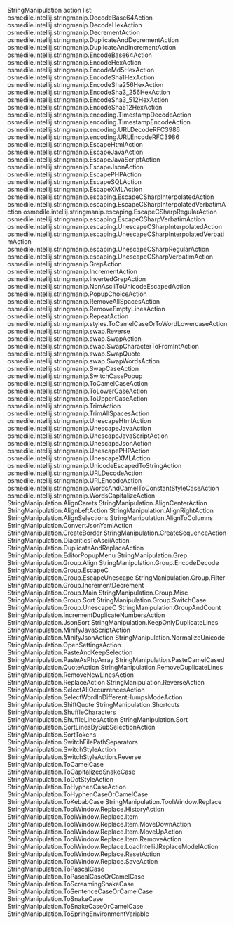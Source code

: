 StringManipulation action list:
osmedile.intellij.stringmanip.DecodeBase64Action
osmedile.intellij.stringmanip.DecodeHexAction
osmedile.intellij.stringmanip.DecrementAction
osmedile.intellij.stringmanip.DuplicateAndDecrementAction
osmedile.intellij.stringmanip.DuplicateAndIncrementAction
osmedile.intellij.stringmanip.EncodeBase64Action
osmedile.intellij.stringmanip.EncodeHexAction
osmedile.intellij.stringmanip.EncodeMd5HexAction
osmedile.intellij.stringmanip.EncodeSha1HexAction
osmedile.intellij.stringmanip.EncodeSha256HexAction
osmedile.intellij.stringmanip.EncodeSha3_256HexAction
osmedile.intellij.stringmanip.EncodeSha3_512HexAction
osmedile.intellij.stringmanip.EncodeSha512HexAction
osmedile.intellij.stringmanip.encoding.TimestampDecodeAction
osmedile.intellij.stringmanip.encoding.TimestampEncodeAction
osmedile.intellij.stringmanip.encoding.URLDecodeRFC3986
osmedile.intellij.stringmanip.encoding.URLEncodeRFC3986
osmedile.intellij.stringmanip.EscapeHtmlAction
osmedile.intellij.stringmanip.EscapeJavaAction
osmedile.intellij.stringmanip.EscapeJavaScriptAction
osmedile.intellij.stringmanip.EscapeJsonAction
osmedile.intellij.stringmanip.EscapePHPAction
osmedile.intellij.stringmanip.EscapeSQLAction
osmedile.intellij.stringmanip.EscapeXMLAction
osmedile.intellij.stringmanip.escaping.EscapeCSharpInterpolatedAction
osmedile.intellij.stringmanip.escaping.EscapeCSharpInterpolatedVerbatimAction
osmedile.intellij.stringmanip.escaping.EscapeCSharpRegularAction
osmedile.intellij.stringmanip.escaping.EscapeCSharpVerbatimAction
osmedile.intellij.stringmanip.escaping.UnescapeCSharpInterpolatedAction
osmedile.intellij.stringmanip.escaping.UnescapeCSharpInterpolatedVerbatimAction
osmedile.intellij.stringmanip.escaping.UnescapeCSharpRegularAction
osmedile.intellij.stringmanip.escaping.UnescapeCSharpVerbatimAction
osmedile.intellij.stringmanip.GrepAction
osmedile.intellij.stringmanip.IncrementAction
osmedile.intellij.stringmanip.InvertedGrepAction
osmedile.intellij.stringmanip.NonAsciiToUnicodeEscapedAction
osmedile.intellij.stringmanip.PopupChoiceAction    <A-S-M> <A-M>
osmedile.intellij.stringmanip.RemoveAllSpacesAction
osmedile.intellij.stringmanip.RemoveEmptyLinesAction
osmedile.intellij.stringmanip.RepeatAction
osmedile.intellij.stringmanip.styles.ToCamelCaseOrToWordLowercaseAction
osmedile.intellij.stringmanip.swap.Reverse
osmedile.intellij.stringmanip.swap.SwapAction
osmedile.intellij.stringmanip.swap.SwapCharacterToFromIntAction
osmedile.intellij.stringmanip.swap.SwapQuote
osmedile.intellij.stringmanip.swap.SwapWordsAction
osmedile.intellij.stringmanip.SwapCaseAction
osmedile.intellij.stringmanip.SwitchCasePopup
osmedile.intellij.stringmanip.ToCamelCaseAction
osmedile.intellij.stringmanip.ToLowerCaseAction
osmedile.intellij.stringmanip.ToUpperCaseAction
osmedile.intellij.stringmanip.TrimAction
osmedile.intellij.stringmanip.TrimAllSpacesAction
osmedile.intellij.stringmanip.UnescapeHtmlAction
osmedile.intellij.stringmanip.UnescapeJavaAction
osmedile.intellij.stringmanip.UnescapeJavaScriptAction
osmedile.intellij.stringmanip.UnescapeJsonAction
osmedile.intellij.stringmanip.UnescapePHPAction
osmedile.intellij.stringmanip.UnescapeXMLAction
osmedile.intellij.stringmanip.UnicodeEscapedToStringAction
osmedile.intellij.stringmanip.URLDecodeAction
osmedile.intellij.stringmanip.URLEncodeAction
osmedile.intellij.stringmanip.WordsAndCamelToConstantStyleCaseAction
osmedile.intellij.stringmanip.WordsCapitalizeAction
StringManipulation.AlignCarets
StringManipulation.AlignCenterAction
StringManipulation.AlignLeftAction
StringManipulation.AlignRightAction
StringManipulation.AlignSelections
StringManipulation.AlignToColumns
StringManipulation.ConvertJsonYamlAction
StringManipulation.CreateBorder
StringManipulation.CreateSequenceAction
StringManipulation.DiacriticsToAsciiAction
StringManipulation.DuplicateAndReplaceAction
StringManipulation.EditorPopupMenu
StringManipulation.Grep
StringManipulation.Group.Align
StringManipulation.Group.EncodeDecode
StringManipulation.Group.EscapeC
StringManipulation.Group.EscapeUnescape
StringManipulation.Group.Filter
StringManipulation.Group.IncrementDecrement
StringManipulation.Group.Main
StringManipulation.Group.Misc
StringManipulation.Group.Sort
StringManipulation.Group.SwitchCase
StringManipulation.Group.UnescapeC
StringManipulation.GroupAndCount
StringManipulation.IncrementDuplicateNumbersAction
StringManipulation.JsonSort
StringManipulation.KeepOnlyDuplicateLines
StringManipulation.MinifyJavaScriptAction
StringManipulation.MinifyJsonAction
StringManipulation.NormalizeUnicode
StringManipulation.OpenSettingsAction
StringManipulation.PasteAndKeepSelection
StringManipulation.PasteAsPhpArray
StringManipulation.PasteCamelCased
StringManipulation.QuoteAction
StringManipulation.RemoveDuplicateLines
StringManipulation.RemoveNewLinesAction
StringManipulation.ReplaceAction
StringManipulation.ReverseAction
StringManipulation.SelectAllOccurrencesAction
StringManipulation.SelectWordInDifferentHumpsModeAction
StringManipulation.ShiftQuote
StringManipulation.Shortcuts
StringManipulation.ShuffleCharacters
StringManipulation.ShuffleLinesAction
StringManipulation.Sort
StringManipulation.SortLinesBySubSelectionAction
StringManipulation.SortTokens
StringManipulation.SwitchFilePathSeparators
StringManipulation.SwitchStyleAction
StringManipulation.SwitchStyleAction.Reverse
StringManipulation.ToCamelCase
StringManipulation.ToCapitalizedSnakeCase
StringManipulation.ToDotStyleAction
StringManipulation.ToHyphenCaseAction
StringManipulation.ToHyphenCaseOrCamelCase
StringManipulation.ToKebabCase
StringManipulation.ToolWindow.Replace
StringManipulation.ToolWindow.Replace.HistoryAction
StringManipulation.ToolWindow.Replace.Item
StringManipulation.ToolWindow.Replace.Item.MoveDownAction
StringManipulation.ToolWindow.Replace.Item.MoveUpAction
StringManipulation.ToolWindow.Replace.Item.RemoveAction
StringManipulation.ToolWindow.Replace.LoadIntelliJReplaceModelAction
StringManipulation.ToolWindow.Replace.ResetAction
StringManipulation.ToolWindow.Replace.SaveAction
StringManipulation.ToPascalCase
StringManipulation.ToPascalCaseOrCamelCase
StringManipulation.ToScreamingSnakeCase
StringManipulation.ToSentenceCaseOrCamelCase
StringManipulation.ToSnakeCase
StringManipulation.ToSnakeCaseOrCamelCase
StringManipulation.ToSpringEnvironmentVariable
